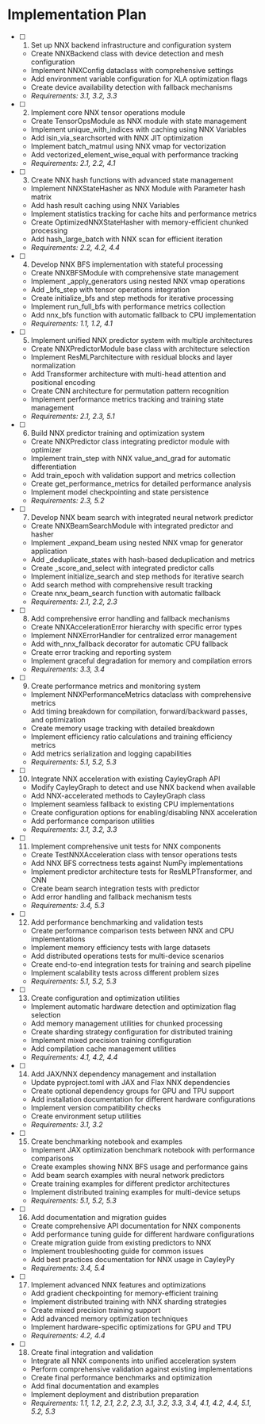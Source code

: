 # Implementation Plan

- [ ] 1. Set up NNX backend infrastructure and configuration system
  - Create NNXBackend class with device detection and mesh configuration
  - Implement NNXConfig dataclass with comprehensive settings
  - Add environment variable configuration for XLA optimization flags
  - Create device availability detection with fallback mechanisms
  - _Requirements: 3.1, 3.2, 3.3_

- [ ] 2. Implement core NNX tensor operations module
  - Create TensorOpsModule as NNX module with state management
  - Implement unique_with_indices with caching using NNX Variables
  - Add isin_via_searchsorted with NNX JIT optimization
  - Implement batch_matmul using NNX vmap for vectorization
  - Add vectorized_element_wise_equal with performance tracking
  - _Requirements: 2.1, 2.2, 4.1_

- [ ] 3. Create NNX hash functions with advanced state management
  - Implement NNXStateHasher as NNX Module with Parameter hash matrix
  - Add hash result caching using NNX Variables
  - Implement statistics tracking for cache hits and performance metrics
  - Create OptimizedNNXStateHasher with memory-efficient chunked processing
  - Add hash_large_batch with NNX scan for efficient iteration
  - _Requirements: 2.2, 4.2, 4.4_

- [ ] 4. Develop NNX BFS implementation with stateful processing
  - Create NNXBFSModule with comprehensive state management
  - Implement _apply_generators using nested NNX vmap operations
  - Add _bfs_step with tensor operations integration
  - Create initialize_bfs and step methods for iterative processing
  - Implement run_full_bfs with performance metrics collection
  - Add nnx_bfs function with automatic fallback to CPU implementation
  - _Requirements: 1.1, 1.2, 4.1_

- [ ] 5. Implement unified NNX predictor system with multiple architectures
  - Create NNXPredictorModule base class with architecture selection
  - Implement ResMLParchitecture with residual blocks and layer normalization
  - Add Transformer architecture with multi-head attention and positional encoding
  - Create CNN architecture for permutation pattern recognition
  - Implement performance metrics tracking and training state management
  - _Requirements: 2.1, 2.3, 5.1_

- [ ] 6. Build NNX predictor training and optimization system
  - Create NNXPredictor class integrating predictor module with optimizer
  - Implement train_step with NNX value_and_grad for automatic differentiation
  - Add train_epoch with validation support and metrics collection
  - Create get_performance_metrics for detailed performance analysis
  - Implement model checkpointing and state persistence
  - _Requirements: 2.3, 5.2_

- [ ] 7. Develop NNX beam search with integrated neural network predictor
  - Create NNXBeamSearchModule with integrated predictor and hasher
  - Implement _expand_beam using nested NNX vmap for generator application
  - Add _deduplicate_states with hash-based deduplication and metrics
  - Create _score_and_select with integrated predictor calls
  - Implement initialize_search and step methods for iterative search
  - Add search method with comprehensive result tracking
  - Create nnx_beam_search function with automatic fallback
  - _Requirements: 2.1, 2.2, 2.3_

- [ ] 8. Add comprehensive error handling and fallback mechanisms
  - Create NNXAccelerationError hierarchy with specific error types
  - Implement NNXErrorHandler for centralized error management
  - Add with_nnx_fallback decorator for automatic CPU fallback
  - Create error tracking and reporting system
  - Implement graceful degradation for memory and compilation errors
  - _Requirements: 3.3, 3.4_

- [ ] 9. Create performance metrics and monitoring system
  - Implement NNXPerformanceMetrics dataclass with comprehensive metrics
  - Add timing breakdown for compilation, forward/backward passes, and optimization
  - Create memory usage tracking with detailed breakdown
  - Implement efficiency ratio calculations and training efficiency metrics
  - Add metrics serialization and logging capabilities
  - _Requirements: 5.1, 5.2, 5.3_

- [ ] 10. Integrate NNX acceleration with existing CayleyGraph API
  - Modify CayleyGraph to detect and use NNX backend when available
  - Add NNX-accelerated methods to CayleyGraph class
  - Implement seamless fallback to existing CPU implementations
  - Create configuration options for enabling/disabling NNX acceleration
  - Add performance comparison utilities
  - _Requirements: 3.1, 3.2, 3.3_

- [ ] 11. Implement comprehensive unit tests for NNX components
  - Create TestNNXAcceleration class with tensor operations tests
  - Add NNX BFS correctness tests against NumPy implementations
  - Implement predictor architecture tests for ResMLPTransformer, and CNN
  - Create beam search integration tests with predictor
  - Add error handling and fallback mechanism tests
  - _Requirements: 3.4, 5.3_

- [ ] 12. Add performance benchmarking and validation tests
  - Create performance comparison tests between NNX and CPU implementations
  - Implement memory efficiency tests with large datasets
  - Add distributed operations tests for multi-device scenarios
  - Create end-to-end integration tests for training and search pipeline
  - Implement scalability tests across different problem sizes
  - _Requirements: 5.1, 5.2, 5.3_

- [ ] 13. Create configuration and optimization utilities
  - Implement automatic hardware detection and optimization flag selection
  - Add memory management utilities for chunked processing
  - Create sharding strategy configuration for distributed training
  - Implement mixed precision training configuration
  - Add compilation cache management utilities
  - _Requirements: 4.1, 4.2, 4.4_

- [ ] 14. Add JAX/NNX dependency management and installation
  - Update pyproject.toml with JAX and Flax NNX dependencies
  - Create optional dependency groups for GPU and TPU support
  - Add installation documentation for different hardware configurations
  - Implement version compatibility checks
  - Create environment setup utilities
  - _Requirements: 3.1, 3.2_

- [ ] 15. Create benchmarking notebook and examples
  - Implement JAX optimization benchmark notebook with performance comparisons
  - Create examples showing NNX BFS usage and performance gains
  - Add beam search examples with neural network predictors
  - Create training examples for different predictor architectures
  - Implement distributed training examples for multi-device setups
  - _Requirements: 5.1, 5.2, 5.3_

- [ ] 16. Add documentation and migration guides
  - Create comprehensive API documentation for NNX components
  - Add performance tuning guide for different hardware configurations
  - Create migration guide from existing predictors to NNX
  - Implement troubleshooting guide for common issues
  - Add best practices documentation for NNX usage in CayleyPy
  - _Requirements: 3.4, 5.4_

- [ ] 17. Implement advanced NNX features and optimizations
  - Add gradient checkpointing for memory-efficient training
  - Implement distributed training with NNX sharding strategies
  - Create mixed precision training support
  - Add advanced memory optimization techniques
  - Implement hardware-specific optimizations for GPU and TPU
  - _Requirements: 4.2, 4.4_

- [ ] 18. Create final integration and validation
  - Integrate all NNX components into unified acceleration system
  - Perform comprehensive validation against existing implementations
  - Create final performance benchmarks and optimization
  - Add final documentation and examples
  - Implement deployment and distribution preparation
  - _Requirements: 1.1, 1.2, 2.1, 2.2, 2.3, 3.1, 3.2, 3.3, 3.4, 4.1, 4.2, 4.4, 5.1, 5.2, 5.3_